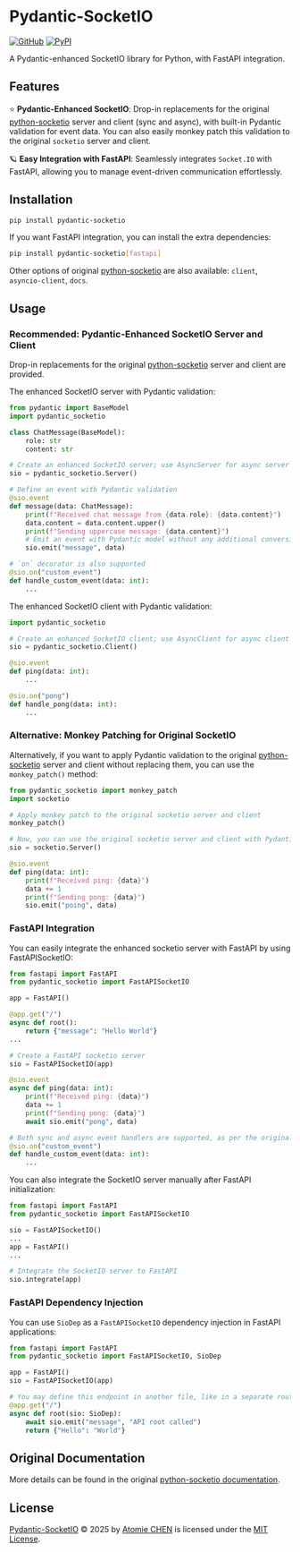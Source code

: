 # Pydantic-SocketIO

[![GitHub](https://img.shields.io/badge/github-Pydantic--SocketIO-blue?logo=github)](https://github.com/atomiechen/Pydantic-SocketIO)
[![PyPI](https://img.shields.io/pypi/v/Pydantic--SocketIO?logo=pypi&logoColor=white)](https://pypi.org/project/pydantic-socketio/)


A Pydantic-enhanced SocketIO library for Python, with FastAPI integration.


## Features

⭐️ **Pydantic-Enhanced SocketIO**: Drop-in replacements for the original [python-socketio](https://github.com/miguelgrinberg/python-socketio) server and client (sync and async), with built-in Pydantic validation for event data. You can also easily monkey patch this validation to the original `socketio` server and client.

🪐 **Easy Integration with FastAPI**: Seamlessly integrates `Socket.IO` with FastAPI, allowing you to manage event-driven communication effortlessly.


## Installation

```sh
pip install pydantic-socketio
```

If you want FastAPI integration, you can install the extra dependencies:

```sh
pip install pydantic-socketio[fastapi]
```

Other options of original [python-socketio](https://github.com/miguelgrinberg/python-socketio) are also available: `client`, `asyncio-client`, `docs`.


## Usage

### Recommended: Pydantic-Enhanced SocketIO Server and Client

Drop-in replacements for the original [python-socketio](https://github.com/miguelgrinberg/python-socketio) server and client are provided. 

The enhanced SocketIO server with Pydantic validation:

```python
from pydantic import BaseModel
import pydantic_socketio

class ChatMessage(BaseModel):
    role: str
    content: str

# Create an enhanced SocketIO server; use AsyncServer for async server
sio = pydantic_socketio.Server()

# Define an event with Pydantic validation
@sio.event
def message(data: ChatMessage):
    print(f"Received chat message from {data.role}: {data.content}")
    data.content = data.content.upper()
    print(f"Sending uppercase message: {data.content}")
    # Emit an event with Pydantic model without any additional conversion
    sio.emit("message", data)

# `on` decorator is also supported
@sio.on("custom_event")
def handle_custom_event(data: int):
    ...
```

The enhanced SocketIO client with Pydantic validation:

```python
import pydantic_socketio

# Create an enhanced SocketIO client; use AsyncClient for async client
sio = pydantic_socketio.Client()

@sio.event
def ping(data: int):
    ...

@sio.on("pong")
def handle_pong(data: int):
    ...
```


### Alternative: Monkey Patching for Original SocketIO

Alternatively, if you want to apply Pydantic validation to the original [python-socketio](https://github.com/miguelgrinberg/python-socketio) server and client without replacing them, you can use the `monkey_patch()` method:

```python
from pydantic_socketio import monkey_patch
import socketio

# Apply monkey patch to the original socketio server and client
monkey_patch()

# Now, you can use the original socketio server and client with Pydantic validation
sio = socketio.Server()

@sio.event
def ping(data: int):
    print(f"Received ping: {data}")
    data += 1
    print(f"Sending pong: {data}")
    sio.emit("poing", data)
```


### FastAPI Integration

You can easily integrate the enhanced socketio server with FastAPI by using FastAPISocketIO:

```python
from fastapi import FastAPI
from pydantic_socketio import FastAPISocketIO

app = FastAPI()

@app.get("/")
async def root():
    return {"message": "Hello World"}
...

# Create a FastAPI socketio server
sio = FastAPISocketIO(app)

@sio.event
async def ping(data: int):
    print(f"Received ping: {data}")
    data += 1
    print(f"Sending pong: {data}")
    await sio.emit("pong", data)

# Both sync and async event handlers are supported, as per the original python-socketio
@sio.on("custom_event")
def handle_custom_event(data: int):
    ...
```

You can also integrate the SocketIO server manually after FastAPI initialization:

```python
from fastapi import FastAPI
from pydantic_socketio import FastAPISocketIO

sio = FastAPISocketIO()
...
app = FastAPI()
...

# Integrate the SocketIO server to FastAPI
sio.integrate(app)
```


### FastAPI Dependency Injection

You can use `SioDep` as a `FastAPISocketIO` dependency injection in FastAPI applications:

```python
from fastapi import FastAPI
from pydantic_socketio import FastAPISocketIO, SioDep

app = FastAPI()
sio = FastAPISocketIO(app)

# You may define this endpoint in another file, like in a separate router
@app.get("/")
async def root(sio: SioDep):
    await sio.emit("message", "API root called")
    return {"Hello": "World"}
```


## Original Documentation

More details can be found in the original [python-socketio documentation](https://python-socketio.readthedocs.io/en/stable/).


## License

[Pydantic-SocketIO](https://github.com/atomiechen/Pydantic-SocketIO) © 2025 by [Atomie CHEN](https://github.com/atomiechen) is licensed under the [MIT License](https://github.com/atomiechen/Pydantic-SocketIO/blob/main/LICENSE).
